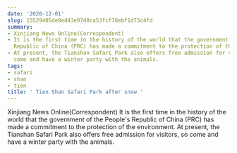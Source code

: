 ```yaml
---
date: '2020-12-01'
slug: 15529405de8ed43e97d8ca53fcf78ebf1d73c4fd
summary:
- Xinjiang News Online(Correspondent)
- It is the first time in the history of the world that the government of the People's
  Republic of China (PRC) has made a commitment to the protection of the environment.
- At present, the Tianshan Safari Park also offers free admission for visitors, so
  come and have a winter party with the animals.
tags:
- safari
- shan
- tien
title: ' Tien Shan Safari Park after snow '
---
```


   

  

  

  

  

  

  

  

  

  

Xinjiang News Online(Correspondent)
It is the first time in the history of the world that the government of the People's Republic of China (PRC) has made a commitment to the protection of the environment. At present, the Tianshan Safari Park also offers free admission for visitors, so come and have a winter party with the animals.

 
        